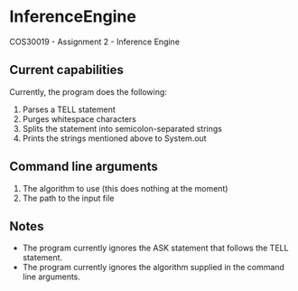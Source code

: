 # InferenceEngine
COS30019 - Assignment 2 - Inference Engine

## Current capabilities
Currently, the program does the following:
1. Parses a TELL statement
1. Purges whitespace characters
1. Splits the statement into semicolon-separated strings
1. Prints the strings mentioned above to System.out

## Command line arguments
1. The algorithm to use (this does nothing at the moment)
1. The path to the input file

## Notes
* The program currently ignores the ASK statement that follows the TELL statement.
* The program currently ignores the algorithm supplied in the command line arguments.
